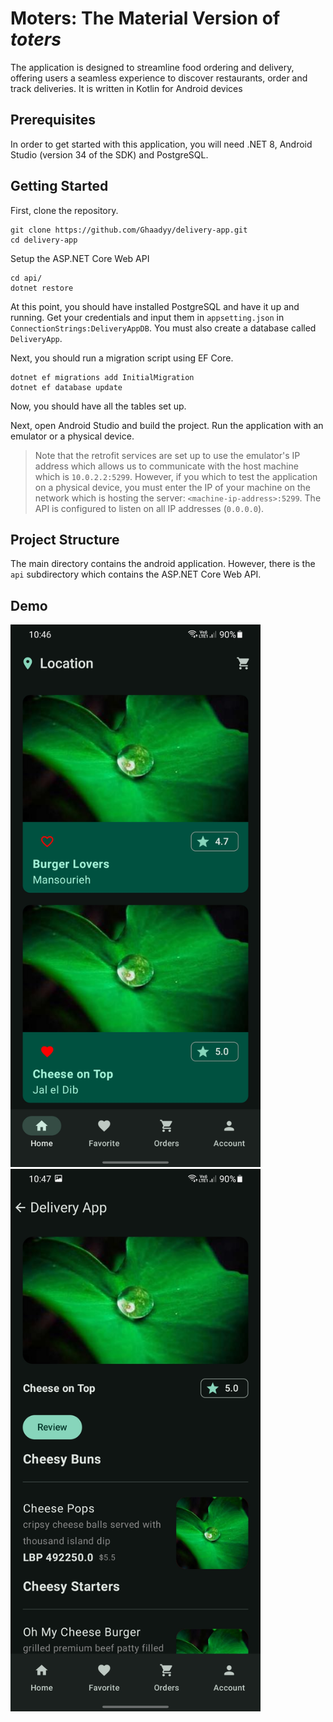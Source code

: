 # Moters: The Material Version of _toters_

The application is designed to streamline food ordering and delivery, offering users a seamless experience to discover restaurants, order and track deliveries. It is written in Kotlin for Android devices

## Prerequisites

In order to get started with this application, you will need .NET 8, Android Studio (version 34 of the SDK) and PostgreSQL.

## Getting Started

First, clone the repository.

```
git clone https://github.com/Ghaadyy/delivery-app.git
cd delivery-app
```

Setup the ASP.NET Core Web API

```
cd api/
dotnet restore
```

At this point, you should have installed PostgreSQL and have it up and running. Get your credentials and input them in `appsetting.json` in `ConnectionStrings:DeliveryAppDB`. You must also create a database called `DeliveryApp`.

Next, you should run a migration script using EF Core.

```
dotnet ef migrations add InitialMigration
dotnet ef database update
```

Now, you should have all the tables set up.

Next, open Android Studio and build the project. Run the application with an emulator or a physical device.

> Note that the retrofit services are set up to use the emulator's IP address which allows us to communicate with the host machine which is `10.0.2.2:5299`. However, if you which to test the application on a physical device, you must enter the IP of your machine on the network which is hosting the server: `<machine-ip-address>:5299`. The API is configured to listen on all IP addresses (`0.0.0.0`).

## Project Structure

The main directory contains the android application. However, there is the `api` subdirectory which contains the ASP.NET Core Web API.

## Demo

<img width="400" src="docs/assets/homepage.jpg" alt="Homepage" />

<img width="400" src="docs/assets/restaurant.jpg" alt="Homepage" />
